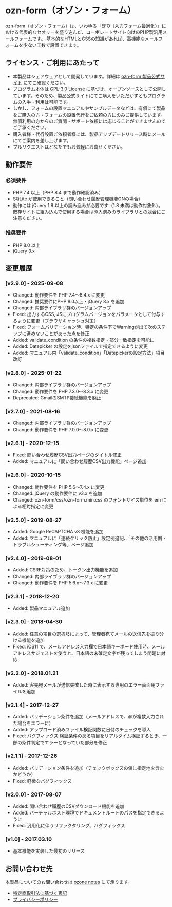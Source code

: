 # ozn-form（オゾン・フォーム）

ozn-form（オゾン・フォーム）は、いわゆる「EFO（入力フォーム最適化）」における代表的なセオリーを盛り込んだ、コーポレートサイト向けのPHP製汎用メールフォームです。
基本的なHTMLとCSSの知識があれば、高機能なメールフォームを少ない工数で設置できます。

## ライセンス・ご利用にあたって

- 本製品はシェアウェアとして開発しています。詳細は [ozn-form 製品公式サイト](https://www.ozonenotes.jp/ozn-form/) にてご確認ください。
- プログラム本体は [GPL-3.0 License](https://www.gnu.org/licenses/gpl-3.0.ja.html) に基づき、オープンソースとして公開しています。そのため、製品公式サイトにてご購入をいただかずともプログラムの入手・利用は可能です。
- しかし、フォームの設置マニュアルやサンプルデータなどは、有償にて製品をご購入の方・フォームの設置代行をご依頼の方にのみご提供しています。無償利用の方からのご質問・サポート依頼には応じることができませんのでご了承ください。
- 購入者様・代行設置ご依頼者様には、製品アップデートリリース時にメールにてご案内を差し上げます。
- プルリクエストはどなたでもお気軽にお寄せください。

## 動作要件

### 必須要件
- PHP 7.4 以上（PHP 8.4 まで動作確認済み）
- SQLite が使用できること（問い合わせ履歴管理機能ONの場合）
- 動作には jQuery 1.8 以上の読み込みが必要です（1.8 未満は動作対象外）。既存サイトに組み込んで使用する場合は導入済みのライブラリとの競合にご注意ください。

### 推奨要件  
- PHP 8.0 以上
- jQuery 3.x

## 変更履歴

### [v2.9.0] - 2025-09-08

- Changed:    動作要件を PHP 7.4〜8.4.x に変更
- Changed:    推奨要件にPHP 8.0以上・jQuery 3.x を追加
- Changed:    内部ライブラリ群のバージョンアップ
- Fixed:      出力するCSS, JSにプログラムバージョンをパラメータとして付与するように変更（ブラウザキャッシュ対策）
- Fixed:      フォームバリデーション時、特定の条件下でWarningが出て次のステップに進めないことがあった点を修正
- Added:      validate_condition の条件の複数指定・部分一致指定を可能に
- Added:      Datepicker の設定をjsonファイルで指定できるように変更
- Added:      マニュアル内「validate_condition」「Datepickerの設定方法」項目改訂

### [v2.8.0] - 2025-01-22

- Changed:    内部ライブラリ群のバージョンアップ
- Changed:    動作要件を PHP 7.3.0〜8.3.x に変更
- Deprecated: GmailのSMTP接続機能を廃止

### [v2.7.0] - 2021-08-16

- Changed: 内部ライブラリ群のバージョンアップ
- Changed: 動作要件を PHP 7.0.0〜8.0.x に変更

### [v2.6.1] - 2020-12-15

- Fixed: 問い合わせ履歴CSV出力ページのタイトル修正
- Added: マニュアルに「問い合わせ履歴CSV出力機能」ページ追加

### [v2.6.0] - 2020-10-15

- Changed: 動作要件を PHP 5.6〜7.4.x に変更
- Changed: jQuery の動作要件に v3.x を追加
- Changed: ozn-form/css/ozn-form.min.css のフォントサイズ単位を em による相対指定に変更

### [v2.5.0] - 2019-08-27

- Added: Google ReCAPTCHA v3 機能を追加
- Added: マニュアルに「連続クリック防止」設定例追記、「その他の活用例・トラブルシューティング等」ページ追加

### [v2.4.0] - 2019-08-01

- Added: CSRF対策のため、トークン出力機能を追加
- Changed: 内部ライブラリ群のバージョンアップ
- Changed: 動作要件を PHP 5.6.x〜7.3.x に変更

### [v2.3.1] - 2018-12-20

- Added: 製品マニュアル追加

### [v2.3.0] - 2018-04-30

- Added: 任意の項目の選択肢によって、管理者宛てメールの送信先を振り分ける機能を追加
- Fixed: iOS11 で、メールアドレス入力欄で日本語キーボード使用時、メールアドレスサジェストを使うと、日本語の未確定文字が残ってしまう問題に対応

### [v2.2.0] - 2018.01.21

- Added: 客先宛メールが送信失敗した時に表示する専用のエラー画面用ファイルを追加

### [v2.1.4] - 2017-12-27

- Added: バリデーション条件を追加（メールアドレスで、@が複数入力された場合をエラーに）
- Added: アップロード済みファイル検証関数に日付のチェックを導入
- Fixed: バグフィックス 検証条件のある項目をリアルタイム検証するとき、一部の条件判定でエラーとなっていた部分を修正

### [v2.1.1] - 2017-12-26

- Added: バリデーション条件を追加（チェックボックスの値に指定地を含むかどうか）
- Fixed: 軽微なバグフィックス

### [v2.0.0] - 2017-08-07

- Added: 問い合わせ履歴のCSVダウンロード機能を追加
- Added: バーチャルホスト環境でドキュメントルートのパスを指定できるように
- Fixed: 汎用化に伴うリファクタリング、バグフィックス

### [v1.0] - 2017.03.10

- 基本機能を実装した最初のリリース

## お問い合わせ先

本製品についてのお問い合わせは [ozone notes](https://www.ozonenotes.jp/) にて承ります。

- [特定商取引法に基づく表記](https://www.ozonenotes.jp/ozn-form/guidance.html) 
- [プライバシーポリシー](https://www.ozonenotes.jp/agreement/#privacy)